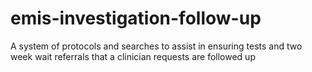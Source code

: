 # emis-investigation-follow-up
A system of protocols and searches to assist in ensuring tests and two week wait referrals that a clinician requests are followed up

